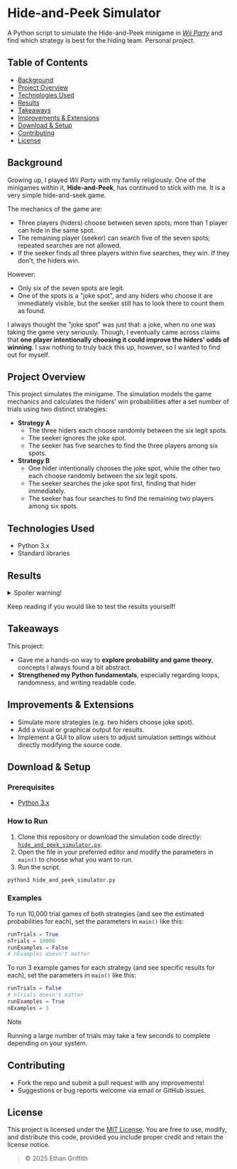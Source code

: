 # Hide-and-Peek Simulator

A Python script to simulate the Hide-and-Peek minigame in [*Wii Party*](https://en.wikipedia.org/wiki/Wii_Party) and find which strategy is best for the hiding team. Personal project.

## Table of Contents
- [Background](#background)
- [Project Overview](#project-overview)
- [Technologies Used](#technologies-used)
- [Results](#results)
- [Takeaways](#takeaways)
- [Improvements & Extensions](#improvements--extensions)
- [Download & Setup](#download--setup)
- [Contributing](#contributing)
- [License](#license)

## Background

Growing up, I played *Wii Party* with my family religiously. One of the minigames within it, **Hide-and-Peek**, has continued to stick with me. It is a very simple hide-and-seek game.

The mechanics of the game are:
- Three players (hiders) choose between seven spots; more than 1 player can hide in the same spot.
- The remaining player (seeker) can search five of the seven spots; repeated searches are not allowed.
- If the seeker finds all three players within five searches, they win. If they don't, the hiders win.

However:
- Only six of the seven spots are legit.
- One of the spots is a "joke spot", and any hiders who choose it are immediately visible, but the seeker still has to look there to count them as found.

I always thought the "joke spot" was just that: a joke, when no one was taking the game very seriously. Though, I eventually came across claims that **one player intentionally choosing it could improve the hiders' odds of winning**. I saw nothing to truly back this up, however, so I wanted to find out for myself.

## Project Overview

This project simulates the minigame. The simulation models the game mechanics and calculates the hiders' win probabilities after a set number of trials using two distinct strategies:
- **Strategy A**
  - The three hiders each choose randomly between the six legit spots.
  - The seeker ignores the joke spot.
  - The seeker has five searches to find the three players among six spots.
- **Strategy B**
  - One hider intentionally chooses the joke spot, while the other two each choose randomly between the six legit spots.
  - The seeker searches the joke spot first, finding that hider immediately.
  - The seeker has four searches to find the remaining two players among six spots.

## Technologies Used
- Python 3.x
- Standard libraries

## Results

<details>
  <summary>Spoiler warning!</summary>
  
  After running at least 10,000 trials for each strategy, the simulation begins to reliably reveal that **Strategy B** (deliberately choosing the joke spot) increases the hiders' chances of winning by approximately **13.5%**! This supports the claims I saw online.
  
</details>

Keep reading if you would like to test the results yourself!

## Takeaways

This project:
- Gave me a hands-on way to **explore probability and game theory**, concepts I always found a bit abstract.
- **Strengthened my Python fundamentals**, especially regarding loops, randomness, and writing readable code.

## Improvements & Extensions

- Simulate more strategies (e.g. two hiders choose joke spot).
- Add a visual or graphical output for results.
- Implement a GUI to allow users to adjust simulation settings without directly modifying the source code.

## Download & Setup

### Prerequisites
- [Python 3.x](https://www.python.org/downloads/)

### How to Run
1. Clone this repository or download the simulation code directly: [`hide_and_peek_simulator.py`](hide_and_peek_simulator.py).
2. Open the file in your preferred editor and modify the parameters in `main()` to choose what you want to run.
4. Run the script.

```python
python3 hide_and_peek_simulator.py
```

### Examples

To run 10,000 trial games of both strategies (and see the estimated probabilities for each), set the parameters in `main()` like this:

```python
runTrials = True
nTrials = 10000
runExamples = False
# nExamples doesn't matter
```

To run 3 example games for each strategy (and see specific results for each), set the parameters in `main()` like this:

```python
runTrials = False
# nTrials doesn't matter
runExamples = True
nExamples = 3
```

> [!NOTE]
> Running a large number of trials may take a few seconds to complete depending on your system.

## Contributing

- Fork the repo and submit a pull request with any improvements!
- Suggestions or bug reports welcome via email or GitHub issues.

## License

This project is licensed under the [MIT License](LICENSE). You are free to use, modify, and distribute this code, provided you include proper credit and retain the license notice.

> © 2025 Ethan Griffith
